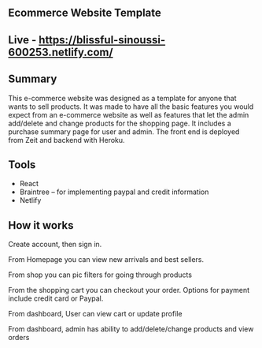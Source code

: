 ## Ecommerce Website Template

## Live - https://blissful-sinoussi-600253.netlify.com/

## Summary 
This e-commerce website was designed as a template for anyone that wants to sell products. 
It was made to have all the basic features you would expect from an e-commerce website as well as features that let the admin add/delete and change products for the shopping page. It includes a purchase summary page for user and admin. The front end is deployed from Zeit and backend with Heroku.  

## Tools
 - React
 - Braintree – for implementing paypal and credit information
 - Netlify
 
## How it works

Create account, then sign in.

From Homepage you can view new arrivals and best sellers.

From shop you can pic filters for going through products

From the shopping cart you can checkout your order. Options for payment include credit card or Paypal. 

From dashboard, User can view cart or update profile

From dashboard, admin has ability to add/delete/change products and view orders
